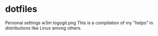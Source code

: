 # dotfiles
Personal settings
w3m logogit.png
This is a compilation of my "helps" in distributions like Linux among others.
